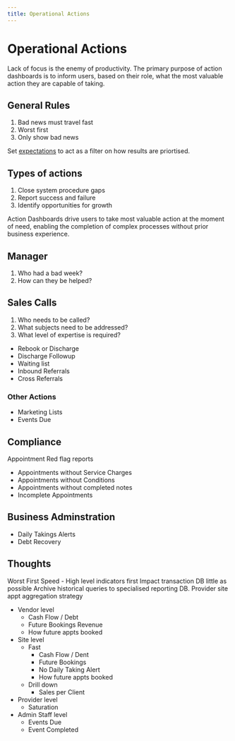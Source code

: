 ```yaml
---
title: Operational Actions
---
```


# Operational Actions

Lack of focus is the enemy of productivity. The primary purpose of action dashboards is to inform users, based on their role, what the most valuable action they are capable of taking.

## General Rules

1. Bad news must travel fast
2. Worst first
3. Only show bad news

Set [expectations](./expectations/) to act as a filter on how results are priortised.

## Types of actions

1. Close system procedure gaps
2. Report success and failure
3. Identify opportunities for growth

Action Dashboards drive users to take most valuable action at the moment of need, enabling the completion of complex processes without prior business experience.

## Manager

1. Who had a bad week?
2. How can they be helped?

## Sales Calls

1. Who needs to be called?
2. What subjects need to be addressed?
3. What level of expertise is required?

- Rebook or Discharge
- Discharge Followup
- Waiting list
- Inbound Referrals
- Cross Referrals

### Other Actions

- Marketing Lists
- Events Due

## Compliance

Appointment Red flag reports

- Appointments without Service Charges
- Appointments without Conditions
- Appointments without completed notes
- Incomplete Appointments

## Business Adminstration

- Daily Takings Alerts
- Debt Recovery

## Thoughts

Worst First
Speed - High level indicators first
Impact transaction DB little as possible
Archive historical queries to specialised reporting DB.
Provider site appt aggregation strategy

- Vendor level
  - Cash Flow / Debt
  - Future Bookings Revenue
  - How future appts booked
- Site level
  - Fast
    - Cash Flow / Dent
    - Future Bookings
    - No Daily Taking Alert
    - How future appts booked
  - Drill down
    - Sales per Client
- Provider level
  - Saturation
- Admin Staff level
  - Events Due
  - Event Completed
